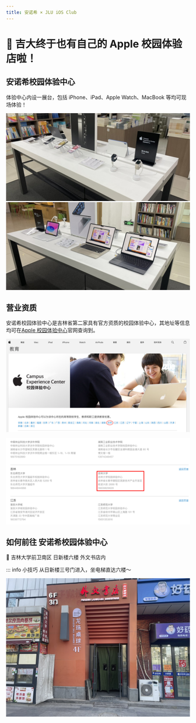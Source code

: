 ```yaml
---
title: 安诺希 × JLU iOS Club
---
```


# 🎉 吉大终于也有自己的 Apple 校园体验店啦！

## 安诺希校园体验中心

体验中心内设一展台，包括 iPhone、iPad、Apple Watch、MacBook 等均可现场体验！

<n-carousel show-arrow autoplay>
  <img
    class="carousel-img"
    src="./shop1.jpeg"
  >
  <img
    class="carousel-img"
    src="./shop2.jpeg"
  >
</n-carousel>

## 营业资质

安诺希校园体验中心是吉林省第二家具有官方资质的校园体验中心，其地址等信息均可在[Apple 校园体验中心](https://www.apple.com.cn/education/how-to-buy/aacs.html#6a)官网查询到。

![在Apple校园体验中心官网选择省份：吉林](screenshot1.png)

![可在官网查询到资质](screenshot2.png)

## 如何前往 安诺希校园体验中心

📍 吉林大学前卫南区 日新楼六楼 外文书店内

::: info 小技巧
从日新楼三号门进入，坐电梯直达六楼～

![3号门外景](gate3.jpeg)

<script setup>
import {NCarousel} from 'naive-ui'
</script>

<style scoped>
.carousel-img {
  width: 100%;
  height: 240px;
  object-fit: cover;
}
.n-carousel {
  border-radius: .5rem;
  box-shadow: 0 .5rem .8rem #d7d7d7;
}
.dark .main .n-carousel {
    box-shadow: none;
    background: var(--vp-c-default-1);
}

</style>